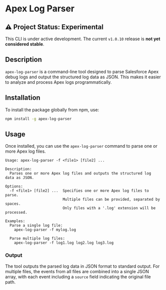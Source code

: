 # Apex Log Parser

## ⚠️ Project Status: Experimental

This CLI is under active development. The current `v1.0.10` release is **not yet considered stable**.

## Description

`apex-log-parser` is a command-line tool designed to parse Salesforce Apex debug logs and output the structured log data as JSON. This makes it easier to analyze and process Apex logs programmatically.

## Installation

To install the package globally from npm, use:

```bash
npm install -g apex-log-parser
```

## Usage

Once installed, you can use the `apex-log-parser` command to parse one or more Apex log files.

```
Usage: apex-log-parser -f <file1> [file2] ...

Description:
  Parses one or more Apex log files and outputs the structured log data as JSON.

Options:
  -f <file1> [file2] ...  Specifies one or more Apex log files to parse.
                          Multiple files can be provided, separated by spaces.
                          Only files with a '.log' extension will be processed.

Examples:
  Parse a single log file:
    apex-log-parser -f mylog.log

  Parse multiple log files:
    apex-log-parser -f log1.log log2.log log3.log
```

### Output

The tool outputs the parsed log data in JSON format to standard output. For multiple files, the events from all files are combined into a single JSON array, with each event including a `source` field indicating the original file path.

